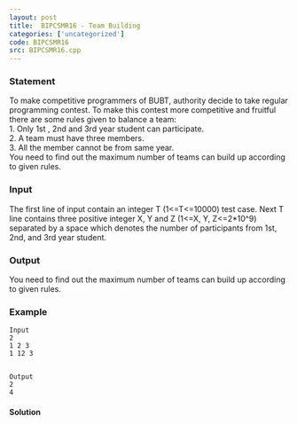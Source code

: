 ```yaml
---
layout: post
title:  BIPCSMR16 - Team Building
categories: ['uncategorized']
code: BIPCSMR16
src: BIPCSMR16.cpp
---
```


### **Statement**

To make competitive programmers of BUBT, authority decide to take regular
programming contest. To make this contest more competitive and fruitful there
are some rules given to balance a team:  
1\. Only 1st , 2nd and 3rd year student can participate.  
2\. A team must have three members.  
3\. All the member cannot be from same year.  
You need to find out the maximum number of teams can build up according to
given rules.

### Input

The first line of input contain an integer T (1<=T<=10000) test case. Next T
line contains three positive integer X, Y and Z (1<=X, Y, Z<=2*10^9) separated
by a space which denotes the number of participants from 1st, 2nd, and 3rd
year student.

### Output

You need to find out the maximum number of teams can build up according to
given rules.

### Example

    
    
    Input  
    2  
    1 2 3  
    1 12 3
    
    
    Output  
    2  
    4



#### **Solution**



